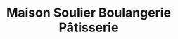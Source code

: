 ---
title: "Maison Soulier Boulangerie Pâtisserie"
url: /arles/maison-soulier-boulangerie-patisserie/
shop: Bäckerei
---